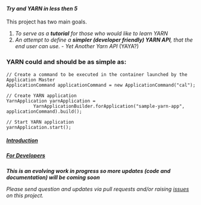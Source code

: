 #### _Try and YARN in less then 5_
This project has two main goals.

1. _To serve as a **tutorial** for those who would like to learn YARN_
2. _An attempt to define a **simpler (developer friendly) YARN API**, that the end user can use._ -  _Yet Another Yarn API_ (YAYA?)

### YARN could and should be as simple as:
```
// Create a command to be executed in the container launched by the Application Master
ApplicationCommand applicationCommand = new ApplicationCommand("cal");

// Create YARN application
YarnApplication yarnApplication = 
          YarnApplicationBuilder.forApplication("sample-yarn-app", applicationCommand).build();

// Start YARN application
yarnApplication.start();

```

##### [Introduction](https://github.com/olegz/yarn-tutorial/wiki/Introduction)
##### [For Developers](https://github.com/olegz/yarn-tutorial/wiki/Developers)

**_This is an evolving work in progress so more updates (code and documentation) will be coming soon_**

_Please send question and updates via pull requests and/or raising [issues](https://github.com/olegz/yarn-tutorial/issues) on this project._
